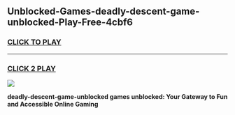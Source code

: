 
## Unblocked-Games-deadly-descent-game-unblocked-Play-Free-4cbf6
<h3>
<a href="https://premium76.site?title=deadly-descent-game-unblocked&ref=23A">CLICK TO PLAY</a></h3>
<hr>

<h3>
<a href="https://premium76.site?title=deadly-descent-game-unblocked&ref=23A">CLICK 2 PLAY</a>
  
</h3>

<a href="https://premium76.site?title=deadly-descent-game-unblocked&ref=23A"><img src="https://clearcache.store/games.png"></a>


**deadly-descent-game-unblocked games unblocked: Your Gateway to Fun and Accessible Online Gaming**
